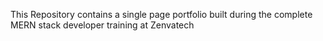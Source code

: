 This Repository contains a single page portfolio built during the complete MERN stack developer training at Zenvatech
